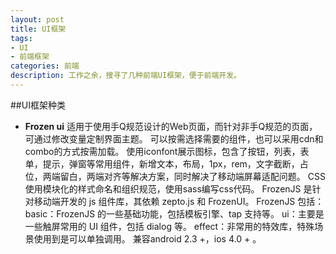 ```yaml
---
layout: post
title: UI框架
tags:
- UI
- 前端框架
categories: 前端
description: 工作之余，搜寻了几种前端UI框架，便于前端开发。
---
```





<!-- more -->

##UI框架种类

- **Frozen ui**
适用于使用手Q规范设计的Web页面，而针对非手Q规范的页面，可通过修改变量定制界面主题。
可以按需选择需要的组件，也可以采用cdn和combo的方式按需加载。
使用iconfont展示图标，包含了按钮，列表，表单，提示，弹窗等常用组件，新增文本，布局，1px，rem，文字截断，占位，两端留白，两端对齐等解决方案，同时解决了移动端屏幕适配问题。
CSS使用模块化的样式命名和组织规范，使用sass编写css代码。
FrozenJS 是针对移动端开发的 js 组件库，其依赖 zepto.js 和 FrozenUI。
FrozenJS 包括： basic：FrozenJS 的一些基础功能，包括模板引擎、tap 支持等。
ui：主要是一些触屏常用的 UI 组件，包括 dialog 等。
effect：非常用的特效库，特殊场景使用到是可以单独调用。
兼容android 2.3 +，ios 4.0 + 。
